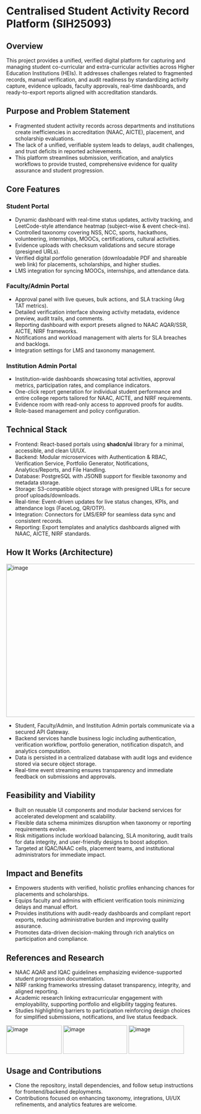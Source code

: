 # Centralised Student Activity Record Platform (SIH25093)

## Overview
This project provides a unified, verified digital platform for capturing and managing student co-curricular and extra-curricular activities across Higher Education Institutions (HEIs). It addresses challenges related to fragmented records, manual verification, and audit readiness by standardizing activity capture, evidence uploads, faculty approvals, real-time dashboards, and ready-to-export reports aligned with accreditation standards.

## Purpose and Problem Statement
- Fragmented student activity records across departments and institutions create inefficiencies in accreditation (NAAC, AICTE), placement, and scholarship evaluations.  
- The lack of a unified, verifiable system leads to delays, audit challenges, and trust deficits in reported achievements.  
- This platform streamlines submission, verification, and analytics workflows to provide trusted, comprehensive evidence for quality assurance and student progression.

## Core Features
### Student Portal
- Dynamic dashboard with real-time status updates, activity tracking, and LeetCode-style attendance heatmap (subject-wise & event check-ins).  
- Controlled taxonomy covering NSS, NCC, sports, hackathons, volunteering, internships, MOOCs, certifications, cultural activities.  
- Evidence uploads with checksum validations and secure storage (presigned URLs).  
- Verified digital portfolio generation (downloadable PDF and shareable web link) for placements, scholarships, and higher studies.  
- LMS integration for syncing MOOCs, internships, and attendance data.

### Faculty/Admin Portal
- Approval panel with live queues, bulk actions, and SLA tracking (Avg TAT metrics).  
- Detailed verification interface showing activity metadata, evidence preview, audit trails, and comments.  
- Reporting dashboard with export presets aligned to NAAC AQAR/SSR, AICTE, NIRF frameworks.  
- Notifications and workload management with alerts for SLA breaches and backlogs.  
- Integration settings for LMS and taxonomy management.

### Institution Admin Portal
- Institution-wide dashboards showcasing total activities, approval metrics, participation rates, and compliance indicators.  
- One-click report generation for individual student performance and entire college reports tailored for NAAC, AICTE, and NIRF requirements.  
- Evidence room with read-only access to approved proofs for audits.  
- Role-based management and policy configuration.

## Technical Stack
- Frontend: React-based portals using **shadcn/ui** library for a minimal, accessible, and clean UI/UX.  
- Backend: Modular microservices with Authentication & RBAC, Verification Service, Portfolio Generator, Notifications, Analytics/Reports, and File Handling.  
- Database: PostgreSQL with JSONB support for flexible taxonomy and metadata storage.  
- Storage: S3-compatible object storage with presigned URLs for secure proof uploads/downloads.  
- Real-time: Event-driven updates for live status changes, KPIs, and attendance logs (FaceLog, QR/OTP).  
- Integration: Connectors for LMS/ERP for seamless data sync and consistent records.  
- Reporting: Export templates and analytics dashboards aligned with NAAC, AICTE, NIRF standards.

## How It Works (Architecture)

<img width="553" height="408" alt="image" src="https://github.com/user-attachments/assets/a999a117-2514-4351-8794-e0791bc2e616" />
 
- Student, Faculty/Admin, and Institution Admin portals communicate via a secured API Gateway.  
- Backend services handle business logic including authentication, verification workflow, portfolio generation, notification dispatch, and analytics computation.  
- Data is persisted in a centralized database with audit logs and evidence stored via secure object storage.  
- Real-time event streaming ensures transparency and immediate feedback on submissions and approvals.

## Feasibility and Viability
- Built on reusable UI components and modular backend services for accelerated development and scalability.  
- Flexible data schema minimizes disruption when taxonomy or reporting requirements evolve.  
- Risk mitigations include workload balancing, SLA monitoring, audit trails for data integrity, and user-friendly designs to boost adoption.  
- Targeted at IQAC/NAAC cells, placement teams, and institutional administrators for immediate impact.

## Impact and Benefits
- Empowers students with verified, holistic profiles enhancing chances for placements and scholarships.  
- Equips faculty and admins with efficient verification tools minimizing delays and manual effort.  
- Provides institutions with audit-ready dashboards and compliant report exports, reducing administrative burden and improving quality assurance.  
- Promotes data-driven decision-making through rich analytics on participation and compliance.

## References and Research
- NAAC AQAR and IQAC guidelines emphasizing evidence-supported student progression documentation.  
- NIRF ranking frameworks stressing dataset transparency, integrity, and aligned reporting.  
- Academic research linking extracurricular engagement with employability, supporting portfolio and eligibility tagging features.  
- Studies highlighting barriers to participation reinforcing design choices for simplified submissions, notifications, and live status feedback.


<img width="148" height="76" alt="image" src="https://github.com/user-attachments/assets/d7e15f45-5ca6-4e6f-9c58-4192414f2d2d" />
<img width="171" height="76" alt="image" src="https://github.com/user-attachments/assets/0e8c79f1-fc87-438c-b154-7ea5a9f9d960" />
<img width="148" height="76" alt="image" src="https://github.com/user-attachments/assets/67b7d765-94ab-41e2-87be-c94e79ab6dba" />


## Usage and Contributions
- Clone the repository, install dependencies, and follow setup instructions for frontend/backend deployments.  
- Contributions focused on enhancing taxonomy, integrations, UI/UX refinements, and analytics features are welcome.
